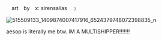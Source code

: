 ⠀  art  ⠀by   ⠀x: sirensalias ⠀﹞

![515509133_1409874007417916_6524379748072398835_n](https://github.com/user-attachments/assets/e9305ea3-0030-4783-93f5-9582085ef9f2)


aesop is literally me btw. IM A MULTISHIPPER!!!!!!!
